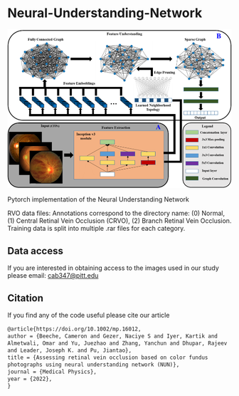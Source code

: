 # Neural-Understanding-Network

![This is an image](/figures/NUN_architecture.png)


Pytorch implementation of the Neural Understanding Network

RVO data files:
Annotations correspond to the directory name: (0) Normal, (1) Central Retinal Vein Occlusion (CRVO), (2) Branch Retinal Vein Occlusion. Training data is split into multiple .rar files for each category.

## Data access

If you are interested in obtaining access to the images used in our study please email: cab347@pitt.edu

## Citation

If you find any of the code useful please cite our article


```
@article{https://doi.org/10.1002/mp.16012,
author = {Beeche, Cameron and Gezer, Naciye S and Iyer, Kartik and Almetwali, Omar and Yu, Juezhao and Zhang, Yanchun and Dhupar, Rajeev and Leader, Joseph K. and Pu, Jiantao},
title = {Assessing retinal vein occlusion based on color fundus photographs using neural understanding network (NUN)},
journal = {Medical Physics},
year = {2022},
}
```
